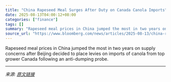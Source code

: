 ```yaml
---
title: "China Rapeseed Meal Surges After Duty on Canada Canola Imports"
date: 2025-08-13T04:00:12+08:00
categories: ["finance"]
tags: []
summary: "Rapeseed meal prices in China jumped the most in two years on supply concerns after Beijing decided to place levies on imports of canola from top grower Canada following an anti-dumping probe."
source_url: "https://www.bloomberg.com/news/articles/2025-08-13/china-rapseed-meal-surges-after-duty-on-canada-canola-imports"
---
```


Rapeseed meal prices in China jumped the most in two years on supply concerns after Beijing decided to place levies on imports of canola from top grower Canada following an anti-dumping probe.

---

*来源: [原文链接](https://www.bloomberg.com/news/articles/2025-08-13/china-rapseed-meal-surges-after-duty-on-canada-canola-imports)*

